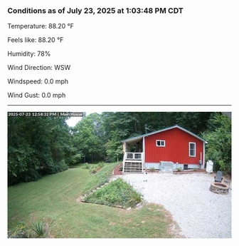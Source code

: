 ### Conditions as of July 23, 2025 at 1:03:48 PM CDT 

Temperature: 88.20 &deg;F

Feels like: 88.20 &deg;F

Humidity: 78%

Wind Direction: WSW

Windspeed: 0.0 mph

Wind Gust: 0.0 mph

---

<img src="./images/latest.jpeg"/>

